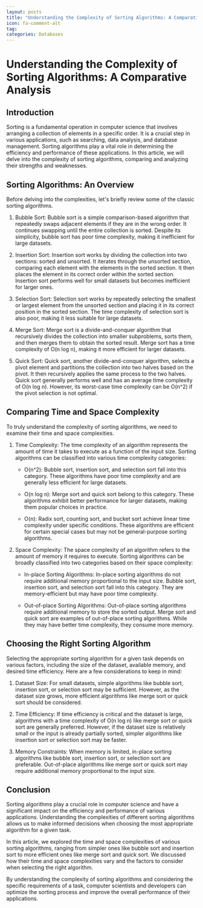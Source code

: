 ```yaml
---
layout: posts
title: "Understanding the Complexity of Sorting Algorithms: A Comparative Analysis"
icon: fa-comment-alt
tag:      
categories: Databases
---
```



# Understanding the Complexity of Sorting Algorithms: A Comparative Analysis

## Introduction

Sorting is a fundamental operation in computer science that involves arranging a collection of elements in a specific order. It is a crucial step in various applications, such as searching, data analysis, and database management. Sorting algorithms play a vital role in determining the efficiency and performance of these applications. In this article, we will delve into the complexity of sorting algorithms, comparing and analyzing their strengths and weaknesses.

## Sorting Algorithms: An Overview

Before delving into the complexities, let's briefly review some of the classic sorting algorithms.

1. Bubble Sort: Bubble sort is a simple comparison-based algorithm that repeatedly swaps adjacent elements if they are in the wrong order. It continues swapping until the entire collection is sorted. Despite its simplicity, bubble sort has poor time complexity, making it inefficient for large datasets.

2. Insertion Sort: Insertion sort works by dividing the collection into two sections: sorted and unsorted. It iterates through the unsorted section, comparing each element with the elements in the sorted section. It then places the element in its correct order within the sorted section. Insertion sort performs well for small datasets but becomes inefficient for larger ones.

3. Selection Sort: Selection sort works by repeatedly selecting the smallest or largest element from the unsorted section and placing it in its correct position in the sorted section. The time complexity of selection sort is also poor, making it less suitable for large datasets.

4. Merge Sort: Merge sort is a divide-and-conquer algorithm that recursively divides the collection into smaller subproblems, sorts them, and then merges them to obtain the sorted result. Merge sort has a time complexity of O(n log n), making it more efficient for larger datasets.

5. Quick Sort: Quick sort, another divide-and-conquer algorithm, selects a pivot element and partitions the collection into two halves based on the pivot. It then recursively applies the same process to the two halves. Quick sort generally performs well and has an average time complexity of O(n log n). However, its worst-case time complexity can be O(n^2) if the pivot selection is not optimal.

## Comparing Time and Space Complexity

To truly understand the complexity of sorting algorithms, we need to examine their time and space complexities.

1. Time Complexity: The time complexity of an algorithm represents the amount of time it takes to execute as a function of the input size. Sorting algorithms can be classified into various time complexity categories:

   - O(n^2): Bubble sort, insertion sort, and selection sort fall into this category. These algorithms have poor time complexity and are generally less efficient for large datasets.

   - O(n log n): Merge sort and quick sort belong to this category. These algorithms exhibit better performance for larger datasets, making them popular choices in practice.

   - O(n): Radix sort, counting sort, and bucket sort achieve linear time complexity under specific conditions. These algorithms are efficient for certain special cases but may not be general-purpose sorting algorithms.

2. Space Complexity: The space complexity of an algorithm refers to the amount of memory it requires to execute. Sorting algorithms can be broadly classified into two categories based on their space complexity:

   - In-place Sorting Algorithms: In-place sorting algorithms do not require additional memory proportional to the input size. Bubble sort, insertion sort, and selection sort fall into this category. They are memory-efficient but may have poor time complexity.

   - Out-of-place Sorting Algorithms: Out-of-place sorting algorithms require additional memory to store the sorted output. Merge sort and quick sort are examples of out-of-place sorting algorithms. While they may have better time complexity, they consume more memory.

## Choosing the Right Sorting Algorithm

Selecting the appropriate sorting algorithm for a given task depends on various factors, including the size of the dataset, available memory, and desired time efficiency. Here are a few considerations to keep in mind:

1. Dataset Size: For small datasets, simple algorithms like bubble sort, insertion sort, or selection sort may be sufficient. However, as the dataset size grows, more efficient algorithms like merge sort or quick sort should be considered.

2. Time Efficiency: If time efficiency is critical and the dataset is large, algorithms with a time complexity of O(n log n) like merge sort or quick sort are generally preferred. However, if the dataset size is relatively small or the input is already partially sorted, simpler algorithms like insertion sort or selection sort may be faster.

3. Memory Constraints: When memory is limited, in-place sorting algorithms like bubble sort, insertion sort, or selection sort are preferable. Out-of-place algorithms like merge sort or quick sort may require additional memory proportional to the input size.

## Conclusion

Sorting algorithms play a crucial role in computer science and have a significant impact on the efficiency and performance of various applications. Understanding the complexities of different sorting algorithms allows us to make informed decisions when choosing the most appropriate algorithm for a given task.

In this article, we explored the time and space complexities of various sorting algorithms, ranging from simpler ones like bubble sort and insertion sort to more efficient ones like merge sort and quick sort. We discussed how their time and space complexities vary and the factors to consider when selecting the right algorithm.

By understanding the complexity of sorting algorithms and considering the specific requirements of a task, computer scientists and developers can optimize the sorting process and improve the overall performance of their applications.